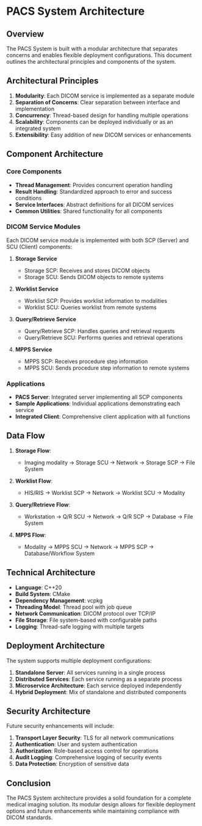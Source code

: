 # PACS System Architecture

## Overview

The PACS System is built with a modular architecture that separates concerns and enables flexible deployment configurations. This document outlines the architectural principles and components of the system.

## Architectural Principles

1. **Modularity**: Each DICOM service is implemented as a separate module
2. **Separation of Concerns**: Clear separation between interface and implementation
3. **Concurrency**: Thread-based design for handling multiple operations
4. **Scalability**: Components can be deployed individually or as an integrated system
5. **Extensibility**: Easy addition of new DICOM services or enhancements

## Component Architecture

### Core Components

- **Thread Management**: Provides concurrent operation handling
- **Result Handling**: Standardized approach to error and success conditions
- **Service Interfaces**: Abstract definitions for all DICOM services
- **Common Utilities**: Shared functionality for all components

### DICOM Service Modules

Each DICOM service module is implemented with both SCP (Server) and SCU (Client) components:

1. **Storage Service**
   - Storage SCP: Receives and stores DICOM objects
   - Storage SCU: Sends DICOM objects to remote systems

2. **Worklist Service**
   - Worklist SCP: Provides worklist information to modalities
   - Worklist SCU: Queries worklist from remote systems

3. **Query/Retrieve Service**
   - Query/Retrieve SCP: Handles queries and retrieval requests
   - Query/Retrieve SCU: Performs queries and retrieval operations

4. **MPPS Service**
   - MPPS SCP: Receives procedure step information
   - MPPS SCU: Sends procedure step information to remote systems

### Applications

- **PACS Server**: Integrated server implementing all SCP components
- **Sample Applications**: Individual applications demonstrating each service
- **Integrated Client**: Comprehensive client application with all functions

## Data Flow

1. **Storage Flow**:
   - Imaging modality → Storage SCU → Network → Storage SCP → File System

2. **Worklist Flow**:
   - HIS/RIS → Worklist SCP → Network → Worklist SCU → Modality

3. **Query/Retrieve Flow**:
   - Workstation → Q/R SCU → Network → Q/R SCP → Database → File System

4. **MPPS Flow**:
   - Modality → MPPS SCU → Network → MPPS SCP → Database/Workflow System

## Technical Architecture

- **Language**: C++20
- **Build System**: CMake
- **Dependency Management**: vcpkg
- **Threading Model**: Thread pool with job queue
- **Network Communication**: DICOM protocol over TCP/IP
- **File Storage**: File system-based with configurable paths
- **Logging**: Thread-safe logging with multiple targets

## Deployment Architecture

The system supports multiple deployment configurations:

1. **Standalone Server**: All services running in a single process
2. **Distributed Services**: Each service running as a separate process
3. **Microservice Architecture**: Each service deployed independently
4. **Hybrid Deployment**: Mix of standalone and distributed components

## Security Architecture

Future security enhancements will include:

1. **Transport Layer Security**: TLS for all network communications
2. **Authentication**: User and system authentication
3. **Authorization**: Role-based access control for operations
4. **Audit Logging**: Comprehensive logging of security events
5. **Data Protection**: Encryption of sensitive data

## Conclusion

The PACS System architecture provides a solid foundation for a complete medical imaging solution. Its modular design allows for flexible deployment options and future enhancements while maintaining compliance with DICOM standards.